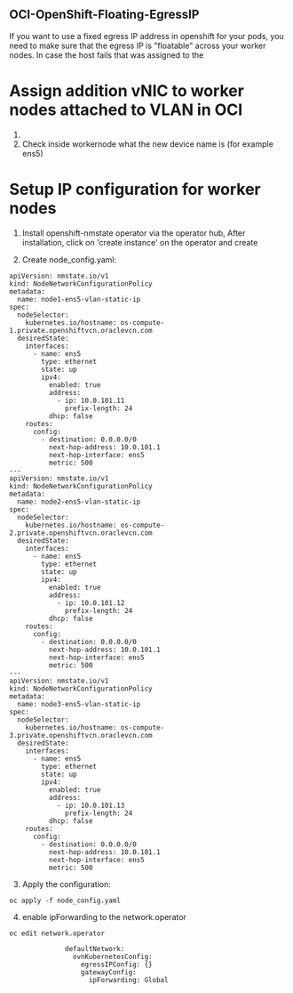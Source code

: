 ## OCI-OpenShift-Floating-EgressIP

If you want to use a fixed egress IP address in openshift for your pods, you need to make sure that the egress IP is "floatable" across your worker nodes. In case the host fails that was assigned to the 

# Assign addition vNIC to worker nodes attached to VLAN in OCI
1.  
2. Check inside workernode what the new device name is (for example ens5)


# Setup IP configuration for worker nodes

1. Install openshift-nmstate operator via the operator hub, After installation, click on 'create instance' on the operator and create

2. Create node_config.yaml:

```
apiVersion: nmstate.io/v1
kind: NodeNetworkConfigurationPolicy
metadata:
  name: node1-ens5-vlan-static-ip
spec:
  nodeSelector:
    kubernetes.io/hostname: os-compute-1.private.openshiftvcn.oraclevcn.com
  desiredState:
    interfaces:
      - name: ens5
        type: ethernet
        state: up
        ipv4:
          enabled: true
          address:
            - ip: 10.0.101.11
              prefix-length: 24
          dhcp: false
    routes:
      config:
        - destination: 0.0.0.0/0
          next-hop-address: 10.0.101.1
          next-hop-interface: ens5
          metric: 500
---
apiVersion: nmstate.io/v1
kind: NodeNetworkConfigurationPolicy
metadata:
  name: node2-ens5-vlan-static-ip
spec:
  nodeSelector:
    kubernetes.io/hostname: os-compute-2.private.openshiftvcn.oraclevcn.com
  desiredState:
    interfaces:
      - name: ens5
        type: ethernet
        state: up
        ipv4:
          enabled: true
          address:
            - ip: 10.0.101.12
              prefix-length: 24
          dhcp: false
    routes:
      config:
        - destination: 0.0.0.0/0
          next-hop-address: 10.0.101.1
          next-hop-interface: ens5
          metric: 500
---
apiVersion: nmstate.io/v1
kind: NodeNetworkConfigurationPolicy
metadata:
  name: node3-ens5-vlan-static-ip
spec:
  nodeSelector:
    kubernetes.io/hostname: os-compute-3.private.openshiftvcn.oraclevcn.com
  desiredState:
    interfaces:
      - name: ens5
        type: ethernet
        state: up
        ipv4:
          enabled: true
          address:
            - ip: 10.0.101.13
              prefix-length: 24
          dhcp: false
    routes:
      config:
        - destination: 0.0.0.0/0
          next-hop-address: 10.0.101.1
          next-hop-interface: ens5
          metric: 500
```

3. Apply the configuration:
```
oc apply -f node_config.yaml
```

4. enable ipForwarding to the network.operator

```
oc edit network.operator

			  defaultNetwork:
			    ovnKubernetesConfig:
			      egressIPConfig: {}
			      gatewayConfig:
			        ipForwarding: Global
```